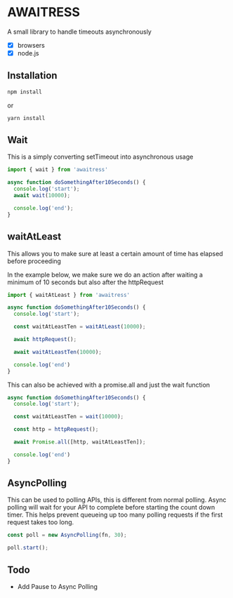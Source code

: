 # AWAITRESS

A small library to handle timeouts asynchronously

- [x] browsers
- [x] node.js

## Installation

```bash
npm install
```
or 
```bash
yarn install
```

## Wait
This is a simply converting setTimeout into asynchronous usage

```js
import { wait } from 'awaitress'

async function doSomethingAfter10Seconds() {
  console.log('start');
  await wait(10000);

  console.log('end');
}
```

## waitAtLeast
This allows you to make sure at least a certain amount of time has elapsed before proceeding

In the example below, we make sure we do an action after waiting a minimum of 10 seconds but also after the httpRequest
```js
import { waitAtLeast } from 'awaitress'

async function doSomethingAfter10Seconds() {
  console.log('start');

  const waitAtLeastTen = waitAtLeast(10000);

  await httpRequest();

  await waitAtLeastTen(10000);

  console.log('end')
}
```

This can also be achieved with a promise.all and just the wait function

```js
async function doSomethingAfter10Seconds() {
  console.log('start');

  const waitAtLeastTen = wait(10000);

  const http = httpRequest();

  await Promise.all([http, waitAtLeastTen]);

  console.log('end')
}
```

## AsyncPolling

This can be used to polling APIs, this is different from normal polling.
Async polling will wait for your API to complete before starting the count down timer. 
This helps prevent queueing up too many polling requests if the first request takes too long.

```js
const poll = new AsyncPolling(fn, 30);

poll.start();
```

## Todo

* Add Pause to Async Polling

